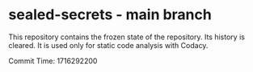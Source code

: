 # sealed-secrets - main branch

This repository contains the frozen state of the repository.
Its history is cleared. It is used only for static code
analysis with Codacy.

Commit Time: 1716292200